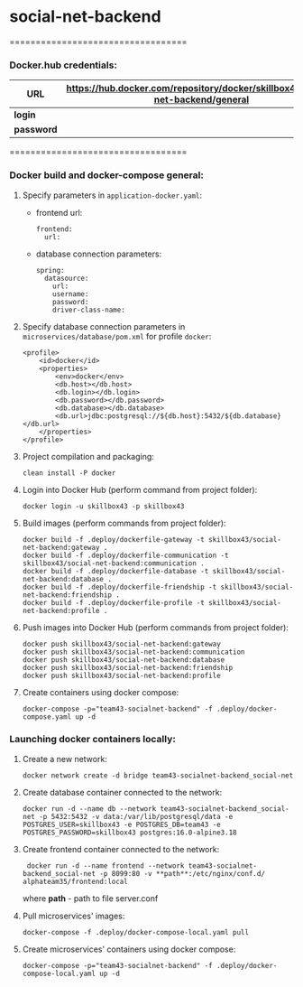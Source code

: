 # social-net-backend

==================================

### Docker.hub credentials:

| URL          |  https://hub.docker.com/repository/docker/skillbox43/social-net-backend/general   |
|--------------|-----|
| **login**    |    |
| **password** |    |

==================================

### Docker build and docker-compose general:

1. Specify parameters in `application-docker.yaml`: 

   - frontend url:
     
         frontend:
           url:

   - database connection parameters:

         spring:
           datasource:
             url:
             username:
             password:
             driver-class-name:
    
2. Specify database connection parameters in `microservices/database/pom.xml` for profile `docker`:

       <profile>
           <id>docker</id>
           <properties>
               <env>docker</env>
               <db.host></db.host>
               <db.login></db.login>
               <db.password></db.password>
               <db.database></db.database>
               <db.url>jdbc:postgresql://${db.host}:5432/${db.database}</db.url>
           </properties>
       </profile>

3. Project compilation and packaging: 

       clean install -P docker

4. Login into Docker Hub (perform command from project folder):
 
       docker login -u skillbox43 -p skillbox43

5. Build images (perform commands from project folder):

       docker build -f .deploy/dockerfile-gateway -t skillbox43/social-net-backend:gateway .
       docker build -f .deploy/dockerfile-communication -t skillbox43/social-net-backend:communication .
       docker build -f .deploy/dockerfile-database -t skillbox43/social-net-backend:database .
       docker build -f .deploy/dockerfile-friendship -t skillbox43/social-net-backend:friendship .
       docker build -f .deploy/dockerfile-profile -t skillbox43/social-net-backend:profile . 

6. Push images into Docker Hub (perform commands from project folder):

       docker push skillbox43/social-net-backend:gateway
       docker push skillbox43/social-net-backend:communication
       docker push skillbox43/social-net-backend:database
       docker push skillbox43/social-net-backend:friendship
       docker push skillbox43/social-net-backend:profile

7. Create containers using docker compose:

       docker-compose -p="team43-socialnet-backend" -f .deploy/docker-compose.yaml up -d

### Launching docker containers locally:

1. Create a new network:

       docker network create -d bridge team43-socialnet-backend_social-net
   
2. Create database container connected to the network:

       docker run -d --name db --network team43-socialnet-backend_social-net -p 5432:5432 -v data:/var/lib/postgresql/data -e POSTGRES_USER=skillbox43 -e POSTGRES_DB=team43 -e POSTGRES_PASSWORD=skillbox43 postgres:16.0-alpine3.18
   
3. Create frontend container connected to the network:

        docker run -d --name frontend --network team43-socialnet-backend_social-net -p 8099:80 -v **path**:/etc/nginx/conf.d/ alphateam35/frontend:local
   
    where **path** - path to file server.conf 

4. Pull microservices' images:

       docker-compose -f .deploy/docker-compose-local.yaml pull
   
5. Create microservices' containers using docker compose:

       docker-compose -p="team43-socialnet-backend" -f .deploy/docker-compose-local.yaml up -d
